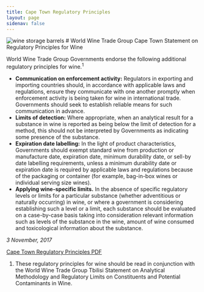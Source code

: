 ```yaml
---
title: Cape Town Regulatory Principles 
layout: page
sidenav: false
---
```

<img src="{{site.baseurl}}/assets/uploads/storage-barrel.jpg" alt="wine storage barrels">
# World Wine Trade Group Cape Town Statement on Regulatory Principles for Wine

World Wine Trade Group Governments endorse the following additional regulatory principles for wine.<sup>1</sup> 

- **Communication on enforcement activity:** Regulators in exporting and importing countries should, in accordance with applicable laws and regulations, ensure they communicate with one another promptly when enforcement activity is being taken for wine in international trade. Governments should seek to establish reliable means for such communication in advance. 
- **Limits of detection:** Where appropriate, when an analytical result for a substance in wine is reported as being below the limit of detection for a method, this should not be interpreted by Governments as indicating some presence of the substance. 
- **Expiration date labelling:** In the light of product characteristics, Governments should exempt standard wine from production or manufacture date, expiration date, minimum durability date, or sell-by date labelling requirements, unless a minimum durability date or expiration date is required by applicable laws and regulations because of the packaging or container (for example, bag-in-box wines or individual serving size wines). 
- **Applying wine-specific limits.**  In the absence of specific regulatory levels or limits for a particular substance (whether adventitious or naturally occurring) in wine, or where a government is considering establishing such a level or a limit, each substance should be evaluated on a case-by-case basis taking into consideration relevant information such as levels of the substance in the wine, amount of wine consumed and toxicological information about the substance.

*3 November, 2017*

<a class="usa-button" href="{{site.baseurl}}/assets/uploads/cape-town-reg.pdf">Cape Town Regulatory Principles PDF</a>

<div style="font-size:14px;"><ol><li>These regulatory principles for wine should be read in conjunction with the World Wine Trade Group Tbilisi Statement on Analytical Methodology and Regulatory Limits on Constituents and Potential Contaminants in Wine.</li></ol> </div>


